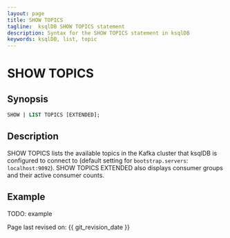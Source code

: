 ```yaml
---
layout: page
title: SHOW TOPICS
tagline:  ksqlDB SHOW TOPICS statement
description: Syntax for the SHOW TOPICS statement in ksqlDB
keywords: ksqlDB, list, topic
---
```


SHOW TOPICS
===========

Synopsis
--------

```sql
SHOW | LIST TOPICS [EXTENDED];
```

Description
-----------

SHOW TOPICS lists the available topics in the Kafka cluster that ksqlDB is
configured to connect to (default setting for `bootstrap.servers`:
`localhost:9092`). SHOW TOPICS EXTENDED also displays consumer groups
and their active consumer counts.

Example
-------

TODO: example


Page last revised on: {{ git_revision_date }}
